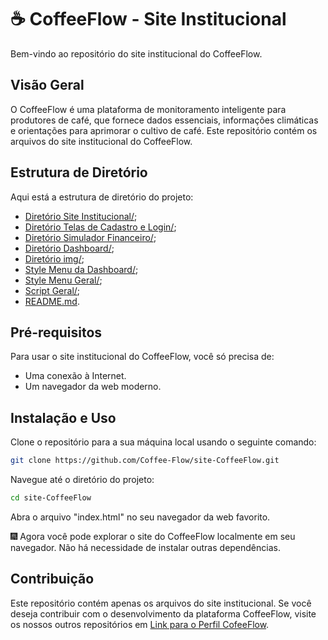 # ☕ CoffeeFlow - Site Institucional

Bem-vindo ao repositório do site institucional do CoffeeFlow.

## Visão Geral

O CoffeeFlow é uma plataforma de monitoramento inteligente para produtores de café, que fornece dados essenciais, informações climáticas e orientações para aprimorar o cultivo de café. Este repositório contém os arquivos do site institucional do CoffeeFlow.

## Estrutura de Diretório

Aqui está a estrutura de diretório do projeto:
  - [Diretório Site Institucional/](/siteInstitucional/);
  - [Diretório Telas de Cadastro e Login/](/cadastro/);  
  - [Diretório Simulador Financeiro/](/calculadoraFin/);
  - [Diretório Dashboard/](/dashboard/);
  - [Diretório img/](/img/);
  - [Style Menu da Dashboard/](menu-dash.css);
  - [Style Menu Geral/](menu.css);
  - [Script Geral/](script.js);
  - [README.md](README.md).

## Pré-requisitos

Para usar o site institucional do CoffeeFlow, você só precisa de:
<ul>
  <li>Uma conexão à Internet.</li>
  <li>Um navegador da web moderno.</li>
</ul>

## Instalação e Uso

Clone o repositório para a sua máquina local usando o seguinte comando:
```bash
git clone https://github.com/Coffee-Flow/site-CoffeeFlow.git
```
Navegue até o diretório do projeto:
```bash
cd site-CoffeeFlow
```
Abra o arquivo "index.html" no seu navegador da web favorito.

🎆 Agora você pode explorar o site do CoffeeFlow localmente em seu navegador. Não há necessidade de instalar outras dependências.

## Contribuição

Este repositório contém apenas os arquivos do site institucional. Se você deseja contribuir com o desenvolvimento da plataforma CoffeeFlow, visite os nossos outros repositórios em [Link para o Perfil CofeeFlow](https://github.com/Coffee-Flow).
